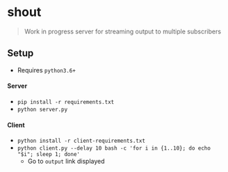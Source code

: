 # shout

> Work in progress server for streaming output to multiple subscribers

## Setup

* Requires `python3.6+`

#### Server

* `pip install -r requirements.txt`
* `python server.py`

#### Client

* `python install -r client-requirements.txt`
* `python client.py --delay 10 bash -c 'for i in {1..10}; do echo "$i"; sleep 1; done'`
  * Go to `output` link displayed

